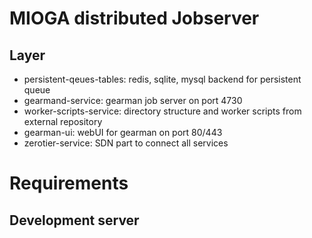 # MIOGA distributed Jobserver
## Layer

* persistent-qeues-tables: redis, sqlite, mysql backend for persistent queue
* gearmand-service: gearman job server on port 4730
* worker-scripts-service: directory structure and worker scripts from external repository
* gearman-ui: webUI for gearman on port 80/443
* zerotier-service: SDN part to connect all services


# Requirements


## Development server

